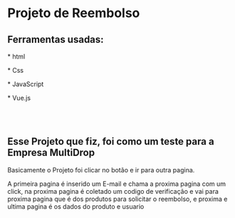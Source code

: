 <h1> Projeto de Reembolso </h1>
<h2>Ferramentas usadas: </h2>
<p> * html </p> 
<p> * Css </p> 
<p> * JavaScript </p> 
<p> * Vue.js</p>  
<br>
<br>
<h2> Esse Projeto que fiz, foi como um teste para a Empresa MultiDrop</h2>
<p>Basicamente o Projeto foi clicar no botão e ir para outra pagina. </p>
<p>A primeira pagina é inserido um E-mail e chama a proxima pagina com um click, na proxima pagina é coletado um codigo de verificação e vai para proxima pagina que é dos produtos para solicitar o reembolso, e proxima e ultima pagina é os dados do produto e usuario</p>


